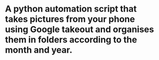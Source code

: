# A python automation script that takes pictures from your phone using Google takeout and organises them in folders according to the month and year. 
